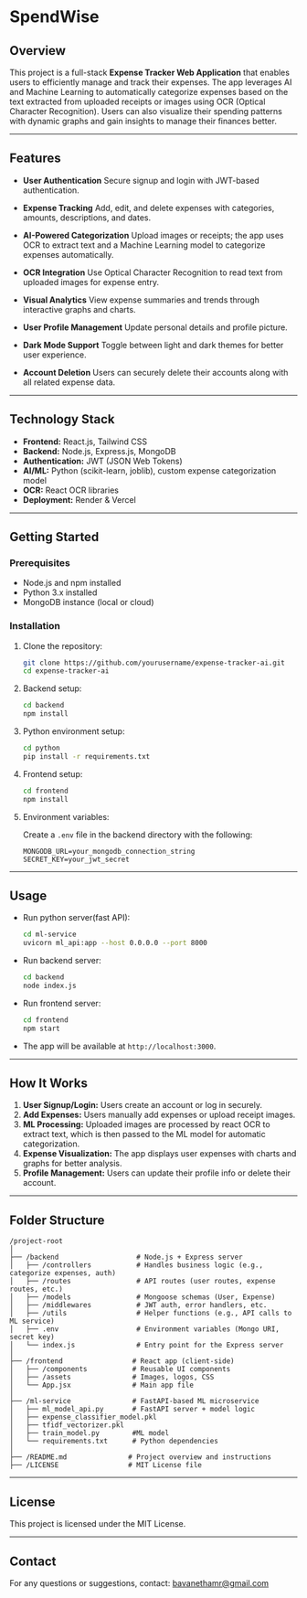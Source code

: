 # SpendWise

## Overview

This project is a full-stack **Expense Tracker Web Application** that enables users to efficiently manage and track their expenses. The app leverages AI and Machine Learning to automatically categorize expenses based on the text extracted from uploaded receipts or images using OCR (Optical Character Recognition). Users can also visualize their spending patterns with dynamic graphs and gain insights to manage their finances better.

---

## Features

* **User Authentication**
  Secure signup and login with JWT-based authentication.

* **Expense Tracking**
  Add, edit, and delete expenses with categories, amounts, descriptions, and dates.

* **AI-Powered Categorization**
  Upload images or receipts; the app uses OCR to extract text and a Machine Learning model to categorize expenses automatically.

* **OCR Integration**
  Use Optical Character Recognition to read text from uploaded images for expense entry.

* **Visual Analytics**
  View expense summaries and trends through interactive graphs and charts.

* **User Profile Management**
  Update personal details and profile picture.

* **Dark Mode Support**
  Toggle between light and dark themes for better user experience.

* **Account Deletion**
  Users can securely delete their accounts along with all related expense data.

---

## Technology Stack

* **Frontend:** React.js, Tailwind CSS
* **Backend:** Node.js, Express.js, MongoDB
* **Authentication:** JWT (JSON Web Tokens)
* **AI/ML:** Python (scikit-learn, joblib), custom expense categorization model
* **OCR:** React OCR libraries 
* **Deployment:** Render & Vercel

---

## Getting Started

### Prerequisites

* Node.js and npm installed
* Python 3.x installed
* MongoDB instance (local or cloud)

### Installation

1. Clone the repository:

   ```bash
   git clone https://github.com/yourusername/expense-tracker-ai.git
   cd expense-tracker-ai
   ```

2. Backend setup:

   ```bash
   cd backend
   npm install
   ```

3. Python environment setup:

   ```bash
   cd python
   pip install -r requirements.txt
   ```

4. Frontend setup:

   ```bash
   cd frontend
   npm install
   ```

5. Environment variables:

   Create a `.env` file in the backend directory with the following:

   ```
   MONGODB_URL=your_mongodb_connection_string
   SECRET_KEY=your_jwt_secret
   ```

---

## Usage

* Run python server(fast API):

  ```bash
  cd ml-service
  uvicorn ml_api:app --host 0.0.0.0 --port 8000
  ```

* Run backend server:

  ```bash
  cd backend
  node index.js
  ```

* Run frontend server:

  ```bash
  cd frontend
  npm start
  ```

* The app will be available at `http://localhost:3000`.

---

## How It Works

1. **User Signup/Login:** Users create an account or log in securely.
2. **Add Expenses:** Users manually add expenses or upload receipt images.
3. **ML Processing:** Uploaded images are processed by react OCR to extract text, which is then passed to the ML model for automatic categorization.
4. **Expense Visualization:** The app displays user expenses with charts and graphs for better analysis.
5. **Profile Management:** Users can update their profile info or delete their account.

---

## Folder Structure

```
/project-root
│
├── /backend                   # Node.js + Express server
│   ├── /controllers           # Handles business logic (e.g., categorize expenses, auth)
│   ├── /routes                # API routes (user routes, expense routes, etc.)
│   ├── /models                # Mongoose schemas (User, Expense)
│   ├── /middlewares           # JWT auth, error handlers, etc.
│   ├── /utils                 # Helper functions (e.g., API calls to ML service)
│   ├── .env                   # Environment variables (Mongo URI, secret key)
│   └── index.js               # Entry point for the Express server
│
├── /frontend                 # React app (client-side)
│   ├── /components           # Reusable UI components
│   ├── /assets               # Images, logos, CSS
│   └── App.jsx               # Main app file
│
├── /ml-service               # FastAPI-based ML microservice
│   ├── ml_model_api.py       # FastAPI server + model logic
│   ├── expense_classifier_model.pkl
│   ├── tfidf_vectorizer.pkl
│   ├── train_model.py        #ML model
│   └── requirements.txt      # Python dependencies
│
├── /README.md               # Project overview and instructions
├── /LICENSE                 # MIT License file 
```

---


## License

This project is licensed under the MIT License.

---

## Contact

For any questions or suggestions, contact: [bavanethamr@gmail.com](mailto:bavanethamr@gmail.com)

